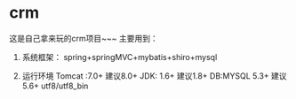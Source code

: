# crm

这是自己拿来玩的crm项目~~~
主要用到：

1.	系统框架：
spring+springMVC+mybatis+shiro+mysql

2.	运行环境
Tomcat :7.0+ 建议8.0+
JDK: 1.6+ 建议1.8+
DB:MYSQL 5.3+ 建议 5.6+
utf8/utf8_bin


